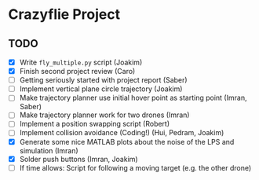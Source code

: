 # Crazyflie Project

## TODO


- [x] Write `fly_multiple.py` script (Joakim)
- [x] Finish second project review (Caro)
- [ ] Getting seriously started with project report (Saber)
- [ ] Implement vertical plane circle trajectory (Joakim)
- [ ] Make trajectory planner use initial hover point as starting point (Imran, Saber)
- [ ] Make trajectory planner work for two drones (Imran)
- [ ] Implement a position swapping script (Robert)
- [ ] Implement collision avoidance (Coding!) (Hui, Pedram, Joakim)
- [x] Generate some nice MATLAB plots about the noise of the LPS and simulation (Imran)
- [x] Solder push buttons (Imran, Joakim)
- [ ] If time allows: Script for following a moving target (e.g. the other drone)
